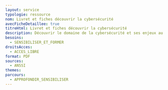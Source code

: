 ```yaml
---
layout: service
typologie: ressource
nom: Livret et fiches découvrir la cybersécurité
avecFicheDetaillee: true
titreHtml: Livret et fiches découvrir la cybersécurité
description: Découvrir le domaine de la cybersécurité et ses enjeux au travers de 13 fiches pédagogiques.
besoins:
  - SENSIBILISER_ET_FORMER
droitsAcces:
  - ACCES_LIBRE
format: PDF
sources:
  - ANSSI
themes:
parcours:
  - APPROFONDIR_SENSIBILISER
---
```

